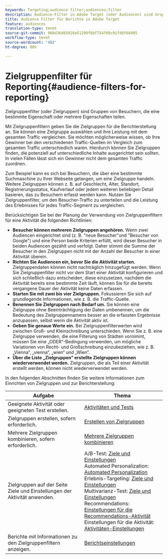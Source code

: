```yaml
---
keywords: Targeting;audience filter;audiences;filter
description: Audience-Filter in Adobe Target (oder Audiencen) sind Gruppen von Besuchern, die ein bestimmtes Merkmal oder eine Reihe von Merkmalen aufweisen.
title: Audience Filter für Berichte in Adobe Target
feature: audiences
translation-type: tm+mt
source-git-commit: 968d36d65016e51290f6bf754f69c91fd8f68405
workflow-type: tm+mt
source-wordcount: '482'
ht-degree: 80%

---
```



# Zielgruppenfilter für Reporting{#audience-filters-for-reporting}

Zielgruppenfilter (oder Zielgruppen) sind Gruppen von Besuchern, die eine bestimmte Eigenschaft oder mehrere Eigenschaften teilen.

Mit Zielgruppenfiltern geben Sie die Zielgruppen für die Berichterstellung an. Sie können eine Zielgruppe auswählen und ihre Leistung mit dem gesamten Traffic vergleichen. Sie möchten möglicherweise wissen, ob Ihre Gewinner bei den verschiedenen Traffic-Quellen im Vergleich zum gesamten Traffic unterschiedlich waren. Hierdurch können Sie Zielgruppen finden, die potenziell auf unterschiedliche Inhalte ausgerichtet sein sollten. In vielen Fällen lässt sich ein Gewinner nicht dem gesamten Traffic zuordnen.

Zum Beispiel kann es sich bei Besuchern, die über eine bestimmte Suchmaschine zu Ihrer Webseite gelangen, um eine Zielgruppe handeln. Weitere Zielgruppen können z. B. auf Geschlecht, Alter, Standort, Registrierungsstatus, Kaufverlauf oder jedem weiteren beliebigen Detail basieren, das zu Besuchern erfasst werden kann. Nutzen Sie Zielgruppenfilter, um den Besucher-Traffic zu unterteilen und die Leistung des Erlebnisses für jedes Traffic-Segment zu vergleichen.

Berücksichtigen Sie bei der Planung der Verwendung von Zielgruppenfiltern für eine Aktivität die folgenden Richtlinien:

* **Besucher können mehreren Zielgruppen angehören.** Wenn zwei Audiencen eingerichtet sind (z. B. &quot;neue Besucher&quot;und &quot;Besucher von Google&quot;) und eine Person beide Kriterien erfüllt, wird dieser Besucher in beiden Audiencen gezählt und verfolgt. Daher stimmt die Summe der Besucher in den Zielgruppen nicht mit der Anzahl der Besucher in einer Aktivität überein.
* **Richten Sie Audiencen ein, bevor Sie die Aktivität starten.** Zielgruppendaten können nicht nachträglich hinzugefügt werden. Wenn Sie Zielgruppenfilter nicht vor dem Start einer Aktivität konfigurieren und sich schließlich dazu entscheiden, diese einzusetzen, nachdem die Aktivität bereits eine bestimmte Zeit läuft, können Sie für die bereits vergangene Dauer der Aktivität keine Daten erfassen.
* **Starten Sie mit zwei bis vier Zielgruppen.** Fokussieren Sie sich auf grundlegende Informationen, wie z. B. die Traffic-Quelle.
* **Benennen Sie Zielgruppen nach Bedarf um.** Sie können eine Zielgruppe ohne Beeinträchtigung der Daten umbenennen, um die Bedeutung des Zielgruppennamens besser an die erfassten Ergebnisse anzupassen, selbst wenn die Aktivität aktiv ist.
* **Geben Sie genaue Werte ein.** Bei Zielgruppenfilterwerten wird zwischen Groß- und Kleinschreibung unterschieden. Wenn Sie z. B. eine Zielgruppe verwenden, die eine Filterung von Städten vornimmt, müssen Sie eine „ODER“-Bedingung verwenden, um mögliche Variationen von Recht- und Großschreibung einzubeziehen, wie z. B. „Vienna“, „vienna“, „wien“ und „Wien“.
* **Über die Liste „Zielgruppen“ erstellte Zielgruppen können wiederverwendet werden.** Zielgruppen, die als Teil einer Aktivität erstellt werden, können nicht wiederverwendet werden.

In den folgenden Abschnitten finden Sie weitere Informationen zum Einrichten von Zielgruppen und zur Berichterstellung:

| Aufgabe | Thema |
|--- |--- |
| Geeignete Aktivität oder geeigneten Test erstellen. | [Aktivitäten und Tests](/help/c-intro/target-key-concepts.md) |
| Zielgruppen erstellen, sofern erforderlich. | [Erstellen von Zielgruppen](/help/c-target/c-audiences/create-audience.md) |
| Mehrere Zielgruppen kombinieren, sofern erforderlich. | [Mehrere Zielgruppen kombinieren](/help/c-target/combining-multiple-audiences.md) |
| Zielgruppen auf der Seite Ziele und Einstellungen der Aktivität anwenden. | A/B-Test: [Ziele und Einstellungen](/help/c-activities/t-test-ab/t-test-create-ab/ab-goals-and-settings.md)<br>Automated Personalization:  [Automated Personalization](/help/c-activities/t-automated-personalization/automated-personalization.md)<br>Erlebnis-Targeting: [Ziele und Einstellungen](/help/c-activities/t-experience-target/t-xt-create/xt-goals-and-settings.md)<br>Multivarianz-Test:  [Ziele und Einstellungen](/help/c-activities/c-multivariate-testing/t-create-multivariate-test/goals-and-settings.md)<br>Recommendations: [Einstellungen für die Recommendations-Aktivität](/help/c-recommendations/t-create-recs-activity/recs-activity-settings.md)<br>Einstellungen für die Aktivität: [Aktivitäten-Einstellungen](/help/c-activities/activity-settings.md) |
| Berichte mit Informationen zu den Zielgruppenfiltern anzeigen. | [Berichtseinstellungen](/help/c-reports/c-report-settings/report-settings.md) |

